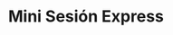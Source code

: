 ---
title: Mini Sesión Express
seccion: Retratos
tipo: Paquete Principal
descripcion: Sesión de 40 minutos en estudio con 5 fotografías digitales editadas.
precio: 180000
---